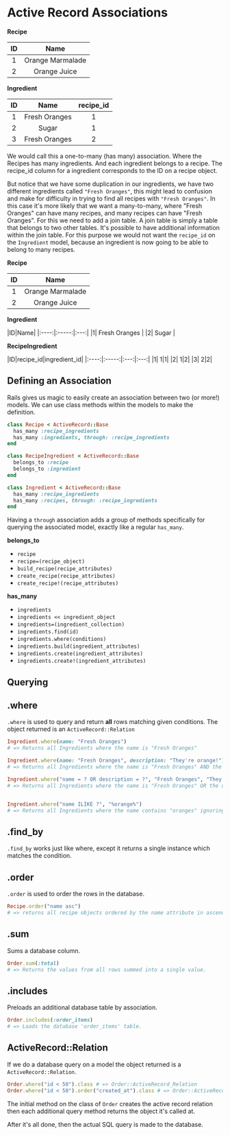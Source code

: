 # Active Record Associations

**Recipe**

|ID|Name|
|:----:|:-----:|
|1     | Orange Marmalade|
|2     | Orange Juice    |

**Ingredient**

|ID|Name|recipe_id|
|:----:|:-----:|:---:|
|1| Fresh Oranges  |1|
|2| Sugar |1|
|3| Fresh Oranges  |2|

We would call this a one-to-many (has many) association. Where the Recipes has many ingredients.
And each ingredient belongs to a recipe. The recipe_id column for a ingredient corresponds to the ID
on a recipe object.

But notice that we have some duplication in our ingredients, we have two different ingredients called `"Fresh Oranges"`, this might lead to confusion and make for difficulty in trying to find all recipes with `"Fresh Oranges"`. In this case it's more likely that we want a many-to-many, where "Fresh Oranges" can have many recipes, and many recipes can have "Fresh Oranges". For this we need to add a join table. A join table is simply a table that belongs to two other tables. It's possible to have additional information within the join table. For this purpose we would not want the `recipe_id` on the `Ingredient` model, because an ingredient is now going to be able to belong to many recipes.

**Recipe**

|ID|Name|
|:----:|:-----:|
|1     | Orange Marmalade|
|2     | Orange Juice    |

**Ingredient**

|ID|Name|
|:----:|:-----:|:---:|
|1| Fresh Oranges  |
|2| Sugar |

**RecipeIngredient**

|ID|recipe_id|ingredient_id|
|:----:|:-----:|:---:|:---:|
|1| 1|1|
|2| 1|2|
|3| 2|2|



Defining an Association
-----------------------

Rails gives us magic to easily create an association between two (or more!) models.
We can use class methods within the models to make the definition.

```ruby
class Recipe < ActiveRecord::Base
  has_many :recipe_ingredients
  has_many :ingredients, through: :recipe_ingredients
end
```
```ruby
class RecipeIngredient < ActiveRecord::Base
  belongs_to :recipe
  belongs_to :ingredient
end
```
```ruby
class Ingredient < ActiveRecord::Base
  has_many :recipe_ingredients
  has_many :recipes, through: :recipe_ingredients
end
```

Having a `through` association adds a group of methods specifically for querying the associated model, exactly like a regular `has_many`.

**belongs_to**

- `recipe`
- `recipe=(recipe_object)`
- `build_recipe(recipe_attributes)`
- `create_recipe(recipe_attributes)`
- `create_recipe!(recipe_attributes)`

**has_many**

- `ingredients`
- `ingredients << ingredient_object`
- `ingredients=(ingredient_collection)`
- `ingredients.find(id)`
- `ingredients.where(conditions)`
- `ingredients.build(ingredient_attributes)`
- `ingredients.create(ingredient_attributes)`
- `ingredients.create!(ingredient_attributes)`

Querying
--------

.where
--------
`.where` is used to query and return **all** rows matching given conditions. The object returned is an `ActiveRecord::Relation`

```ruby
Ingredient.where(name: "Fresh Oranges")
# => Returns all Ingredients where the name is "Fresh Oranges"

Ingredient.where(name: "Fresh Oranges", description: "They're orange!")
# => Returns all Ingredients where the name is "Fresh Oranges" AND the description is "They're orange!"

Ingredient.where("name = ? OR description = ?", "Fresh Oranges", "They're orange!")
# => Returns all Ingredients where the name is "Fresh Oranges" OR the description is "They're orange!"


Ingredient.where("name ILIKE ?", "%orange%")
# => Returns all Ingredients where the name contains "oranges" ignoring case.

```

.find_by
--------
`.find_by` works just like where, except it returns a single instance which matches the condition.

.order
--------
`.order` is used to order the rows in the database.

```ruby
Recipe.order("name asc")
# => returns all recipe objects ordered by the name attribute in ascending order
```

.sum
--------
Sums a database column.

```ruby
Order.sum(:total)
# => Returns the values from all rows summed into a single value.
```

.includes
--------
Preloads an additional database table by association.
```ruby
Order.includes(:order_items)
# => Loads the database 'order_items' table.
```

ActiveRecord::Relation
----------------------

If we do a database query on a model the object returned is a `ActiveRecord::Relation`.

```ruby
Order.where("id < 50").class # => Order::ActiveRecord_Relation
Order.where("id < 50").order("created_at").class # => Order::ActiveRecord_Relation
```

The initial method on the class of `Order` creates the active record relation
then each additional query method returns the object it's called at.

After it's all done, then the actual SQL query is made to the database.
